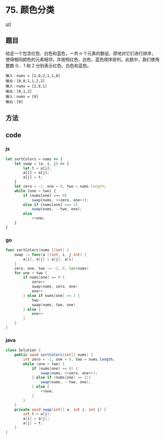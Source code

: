 # 75. 颜色分类

[url](https://leetcode-cn.com/problems/sort-colors/)

## 题目

给定一个包含红色、白色和蓝色，一共 n 个元素的数组，原地对它们进行排序，使得相同颜色的元素相邻，并按照红色、白色、蓝色顺序排列。此题中，我们使用整数 0、 1 和 2 分别表示红色、白色和蓝色。


```
输入：nums = [2,0,2,1,1,0]
输出：[0,0,1,1,2,2]
输入：nums = [2,0,1]
输出：[0,1,2]
输入：nums = [0]
输出：[0]
```




## 方法




## code

### js

```js
let sortColors = nums => {
    let swap = (a, i, j) => {
        let t = a[i];
        a[i] = a[j];
        a[j] = t;
    }
    let zero = -1, one = 0, two = nums.length;
    while (one < two) {
        if (nums[one] === 0)
            swap(nums, ++zero, one++);
        else if (nums[one] === 2)
            swap(nums, --two, one);
        else
            ++one;
    }
}
```

### go

```go
func sortColors(nums []int) {
	swap := func(a []int, i, j int) {
		a[i], a[j] = a[j], a[i]
	}
	zero, one, two := -1, 0, len(nums)
	for one < two {
		if nums[one] == 0 {
			zero++
			swap(nums, zero, one)
			one++
		} else if nums[one] == 2 {
			two--
			swap(nums, two, one)
		} else {
			one++
		}
	}
}
```



### java

```java
class Solution {
    public void sortColors(int[] nums) {
        int zero = -1, one = 0, two = nums.length;
        while (one < two) {
            if (nums[one] == 0) {
                swap(nums, ++zero, one++);
            } else if (nums[one] == 2){
                swap(nums, --two, one);
            } else {
                ++one;
            }
        }
    }
    private void swap(int[] a, int i, int j) {
        int t = a[i];
        a[i] = a[j];
        a[j] = t;
    }
}
```

